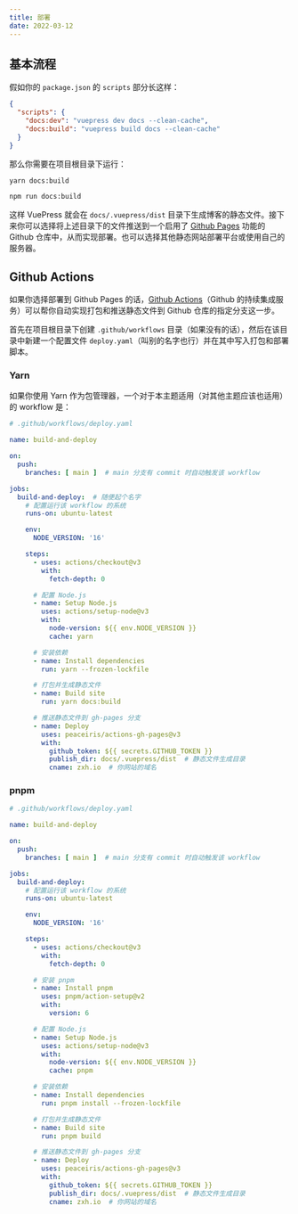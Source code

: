 ```yaml
---
title: 部署
date: 2022-03-12
---
```


## 基本流程

假如你的 `package.json` 的 `scripts` 部分长这样：

```json 
{
  "scripts": {
    "docs:dev": "vuepress dev docs --clean-cache",
    "docs:build": "vuepress build docs --clean-cache"
  }
}
```

那么你需要在项目根目录下运行：

<CodeGroup>
<CodeGroupItem title="YARN" active>

```bash
yarn docs:build
```

</CodeGroupItem>

<CodeGroupItem title="NPM">

```bash
npm run docs:build
```

</CodeGroupItem>
</CodeGroup>

这样 VuePress 就会在 `docs/.vuepress/dist` 目录下生成博客的静态文件。接下来你可以选择将上述目录下的文件推送到一个启用了 [Github Pages](https://pages.github.com/) 功能的 Github 仓库中，从而实现部署。也可以选择其他静态网站部署平台或使用自己的服务器。


## Github Actions

如果你选择部署到 Github Pages 的话，[Github Actions](https://docs.github.com/cn/actions)（Github 的持续集成服务）可以帮你自动实现打包和推送静态文件到 Github 仓库的指定分支这一步。

首先在项目根目录下创建 `.github/workflows` 目录（如果没有的话），然后在该目录中新建一个配置文件 `deploy.yaml`（叫别的名字也行）并在其中写入打包和部署脚本。


### Yarn

如果你使用 Yarn 作为包管理器，一个对于本主题适用（对其他主题应该也适用）的 workflow 是：

```yaml
# .github/workflows/deploy.yaml

name: build-and-deploy

on:
  push:
    branches: [ main ]  # main 分支有 commit 时自动触发该 workflow

jobs:
  build-and-deploy:  # 随便起个名字
    # 配置运行该 workflow 的系统
    runs-on: ubuntu-latest

    env:
      NODE_VERSION: '16'

    steps:
      - uses: actions/checkout@v3
        with:
          fetch-depth: 0

      # 配置 Node.js
      - name: Setup Node.js
        uses: actions/setup-node@v3
        with:
          node-version: ${{ env.NODE_VERSION }}
          cache: yarn

      # 安装依赖
      - name: Install dependencies
        run: yarn --frozen-lockfile

      # 打包并生成静态文件
      - name: Build site
        run: yarn docs:build

      # 推送静态文件到 gh-pages 分支
      - name: Deploy
        uses: peaceiris/actions-gh-pages@v3
        with:
          github_token: ${{ secrets.GITHUB_TOKEN }}
          publish_dir: docs/.vuepress/dist  # 静态文件生成目录
          cname: zxh.io  # 你网站的域名
```


### pnpm

```yaml
# .github/workflows/deploy.yaml

name: build-and-deploy

on:
  push:
    branches: [ main ]  # main 分支有 commit 时自动触发该 workflow

jobs:
  build-and-deploy:
    # 配置运行该 workflow 的系统
    runs-on: ubuntu-latest

    env:
      NODE_VERSION: '16'

    steps:
      - uses: actions/checkout@v3
        with:
          fetch-depth: 0

      # 安装 pnpm
      - name: Install pnpm
        uses: pnpm/action-setup@v2
        with:
          version: 6

      # 配置 Node.js
      - name: Setup Node.js
        uses: actions/setup-node@v3
        with:
          node-version: ${{ env.NODE_VERSION }}
          cache: pnpm

      # 安装依赖
      - name: Install dependencies
        run: pnpm install --frozen-lockfile

      # 打包并生成静态文件
      - name: Build site
        run: pnpm build

      # 推送静态文件到 gh-pages 分支
      - name: Deploy
        uses: peaceiris/actions-gh-pages@v3
        with:
          github_token: ${{ secrets.GITHUB_TOKEN }}
          publish_dir: docs/.vuepress/dist  # 静态文件生成目录
          cname: zxh.io  # 你网站的域名
```
